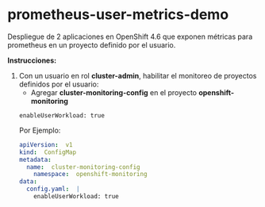 # prometheus-user-metrics-demo
Despliegue de 2 aplicaciones en OpenShift 4.6 que exponen métricas para prometheus en un proyecto definido por el usuario.

**Instrucciones:**

 1. Con un usuario en rol **cluster-admin**, habilitar el monitoreo de proyectos definidos por el usuario:
	 - Agregar  **cluster-monitoring-config** en el proyecto  **openshift-monitoring**
	```
	enableUserWorkload: true
	```
	Por Ejemplo:
	```yaml
	apiVersion:  v1
	kind:  ConfigMap
	metadata:
	  name:  cluster-monitoring-config
	    namespace:  openshift-monitoring
	data:
	  config.yaml:  |
	    enableUserWorkload: true
	```
